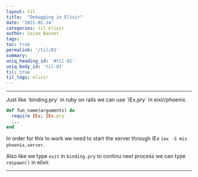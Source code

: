 ```yaml
---
layout: til
title:  "Debugging in Elixir"
date: '2021-01-14'
categories: til elixir
author: Sajan Basnet
tags:
toc: true
permalink: '/til/01'
summary: 
uniq_heading_id: '#til-01'
uniq_body_id: 'til-01'
til: true
til_tags: elixir
---
```


<div class="">
<hr>
  Just like  `binding.pry` in ruby on rails we can use `IEx.pry` in eixir/phoenix.  
  
  ```ruby
  def fun_name(arguments) do
    require IEx; IEx.pry
    ...
  end
  ```

  In order for this to work we need to start the server through IEx  `iex -S mix phoenix.server`.
  
  Also like we type `exit` in `binding.pry` to continu next process we can type `respawn()` in elixir. 
<hr>
</div>
